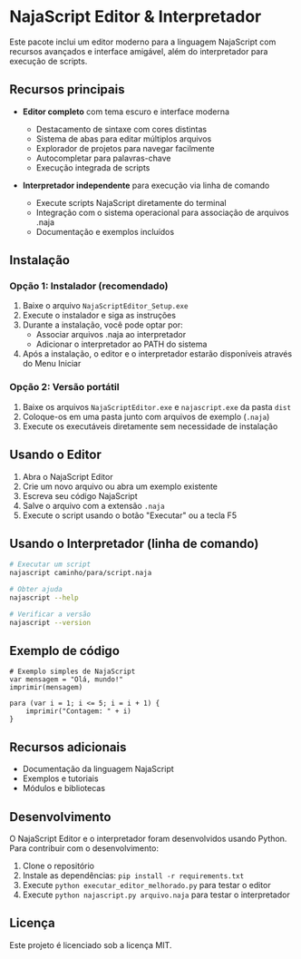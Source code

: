 # NajaScript Editor & Interpretador

Este pacote inclui um editor moderno para a linguagem NajaScript com recursos avançados e interface amigável, além do interpretador para execução de scripts.

## Recursos principais

- **Editor completo** com tema escuro e interface moderna
  - Destacamento de sintaxe com cores distintas
  - Sistema de abas para editar múltiplos arquivos
  - Explorador de projetos para navegar facilmente
  - Autocompletar para palavras-chave
  - Execução integrada de scripts

- **Interpretador independente** para execução via linha de comando
  - Execute scripts NajaScript diretamente do terminal
  - Integração com o sistema operacional para associação de arquivos .naja
  - Documentação e exemplos incluídos

## Instalação

### Opção 1: Instalador (recomendado)

1. Baixe o arquivo `NajaScriptEditor_Setup.exe`
2. Execute o instalador e siga as instruções
3. Durante a instalação, você pode optar por:
   - Associar arquivos .naja ao interpretador
   - Adicionar o interpretador ao PATH do sistema
4. Após a instalação, o editor e o interpretador estarão disponíveis através do Menu Iniciar

### Opção 2: Versão portátil

1. Baixe os arquivos `NajaScriptEditor.exe` e `najascript.exe` da pasta `dist`
2. Coloque-os em uma pasta junto com arquivos de exemplo (`.naja`)
3. Execute os executáveis diretamente sem necessidade de instalação

## Usando o Editor

1. Abra o NajaScript Editor
2. Crie um novo arquivo ou abra um exemplo existente
3. Escreva seu código NajaScript
4. Salve o arquivo com a extensão `.naja`
5. Execute o script usando o botão "Executar" ou a tecla F5

## Usando o Interpretador (linha de comando)

```bash
# Executar um script
najascript caminho/para/script.naja

# Obter ajuda
najascript --help

# Verificar a versão
najascript --version
```

## Exemplo de código

```naja
# Exemplo simples de NajaScript
var mensagem = "Olá, mundo!"
imprimir(mensagem)

para (var i = 1; i <= 5; i = i + 1) {
    imprimir("Contagem: " + i)
}
```

## Recursos adicionais

- Documentação da linguagem NajaScript
- Exemplos e tutoriais
- Módulos e bibliotecas

## Desenvolvimento

O NajaScript Editor e o interpretador foram desenvolvidos usando Python. Para contribuir com o desenvolvimento:

1. Clone o repositório
2. Instale as dependências: `pip install -r requirements.txt`
3. Execute `python executar_editor_melhorado.py` para testar o editor
4. Execute `python najascript.py arquivo.naja` para testar o interpretador 

## Licença

Este projeto é licenciado sob a licença MIT.

